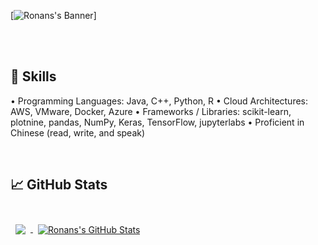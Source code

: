 [![Ronans's Banner](./assets/banner.png)]

<br>
<br>

## 💼 Skills
•	Programming Languages: Java, C++, Python, R
•	Cloud Architectures: AWS, VMware, Docker, Azure
•	Frameworks / Libraries: scikit-learn, plotnine, pandas, NumPy, Keras, TensorFlow, jupyterlabs
•	Proficient in Chinese (read, write, and speak)

<br>

## &#x1f4c8; GitHub Stats

<br>

<a href="https://github.com/kearns-cu">
  <img align="center" style="margin:0.5rem" src="https://github-readme-stats.vercel.app/api/top-langs/?username=kearns-cu&hide=html,css&title_color=ffffff&text_color=c9cacc&icon_color=4AB197&bg_color=1A2B34" />
</a>

<a href="https://github.com/kearns-cu">
  <img align="center" style="margin:0.5rem" src="https://github-readme-stats.vercel.app/api?username=kearns-cu&show_icons=true&line_height=27&count_private=true&title_color=ffffff&text_color=c9cacc&icon_color=4AB097&bg_color=1A2B34" alt="Ronans's GitHub Stats" />
</a>

<br>
<br>
